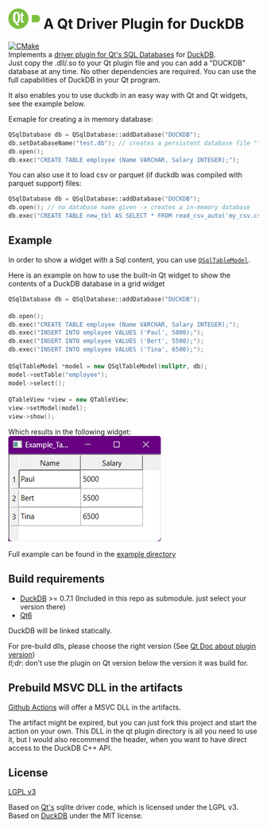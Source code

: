# ![image](./logo/logo_64.png) A Qt Driver Plugin for DuckDB
[![CMake](https://github.com/TinyTinni/QtDuckDBDriver/actions/workflows/cmake.yml/badge.svg)](https://github.com/TinyTinni/QtDuckDBDriver/actions/workflows/cmake.yml)  
Implements a [driver plugin for Qt's SQL Databases](https://doc.qt.io/qt-6/sql-driver.html) for [DuckDB](https://duckdb.org/).  
Just copy the .dll/.so to your Qt plugin file and you can add a "DUCKDB" database at any time. No other dependencies are required. You can use the full capabilities of DuckDB in your Qt program.

It also enables you to use duckdb in an easy way with Qt and Qt widgets, see the example below.

Exmaple for creating a in memory database:
```cpp
QSqlDatabase db = QSqlDatabase::addDatabase("DUCKDB");
db.setDatabaseName("test.db"); // creates a persistent database file "test.db"
db.open(); 
db.exec("CREATE TABLE employee (Name VARCHAR, Salary INTEGER);");
```

You can also use it to load csv or parquet (if duckdb was compiled with parquet support) files:
```cpp
QSqlDatabase db = QSqlDatabase::addDatabase("DUCKDB");
db.open(); // no database name given -> creates a in-memory database
db.exec("CREATE TABLE new_tbl AS SELECT * FROM read_csv_auto('my_csv.csv');)";
```

## Example

In order to show a widget with a Sql content, you can use [`QSqlTableModel`](https://doc.qt.io/qt-6/qsqltablemodel.html).

Here is an example on how to use the built-in Qt widget to show the contents of a DuckDB database in a grid widget

```cpp
QSqlDatabase db = QSqlDatabase::addDatabase("DUCKDB");

db.open();
db.exec("CREATE TABLE employee (Name VARCHAR, Salary INTEGER);");
db.exec("INSERT INTO employee VALUES ('Paul', 5000);");
db.exec("INSERT INTO employee VALUES ('Bert', 5500);");
db.exec("INSERT INTO employee VALUES ('Tina', 6500);");

QSqlTableModel *model = new QSqlTableModel(nullptr, db);
model->setTable("employee");
model->select();

QTableView *view = new QTableView;
view->setModel(model);
view->show();
```

Which results in the following widget:  
![](./examples/TableWidget/preview.png)

Full example can be found in the [example directory](./examples/TableWidget/## )

## Build requirements
- [DuckDB](https://duckdb.org/) >= 0.7.1 (Included in this repo as submodule. just select your version there)  
- [Qt6](https://www.qt.io/)  

DuckDB will be linked statically.  


For pre-build dlls, please choose the right version (See [Qt Doc about plugin version](https://doc.qt.io/qt-6/deployment-plugins.html#loading-and-verifying-plugins-dynamically))  
*tl;dr*: don't use the plugin on Qt version below the version it was build for.


## Prebuild MSVC DLL in the artifacts
[Github Actions](https://github.com/TinyTinni/QtDuckDBDriver/actions) will offer a MSVC DLL in the artifacts.

The artifact might be expired, but you can just fork this project and start the action on your own. This DLL in the qt plugin directory is all you need to use it, but I would also recommend the header, when you want to have direct access to the DuckDB C++ API. 


## License
[LGPL v3](./LICENSE)

Based on [Qt's](https://www.qt.io/) sqlite driver code, which is licensed under the LGPL v3.  
Based on [DuckDB](https://duckdb.org/) under the MIT license.  

